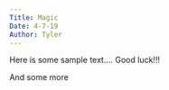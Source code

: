 ```yaml
--- 
Title: Magic
Date: 4-7-19
Author: Tyler
---
```


Here is some sample text…. Good luck!!!


And some more
